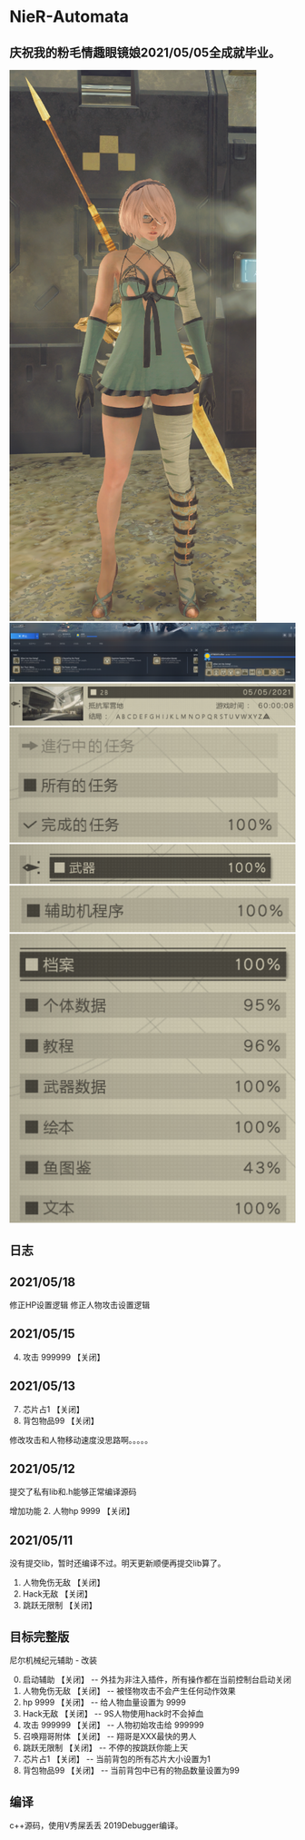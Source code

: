NieR-Automata
===========================
## 庆祝我的粉毛情趣眼镜娘2021/05/05全成就毕业。
![a](https://github.com/xuwuorg/NieR-Automata/blob/main/img/a.png "a")
![b](https://github.com/xuwuorg/NieR-Automata/blob/main/img/b.png "b")
![c](https://github.com/xuwuorg/NieR-Automata/blob/main/img/c.png "c")
![d](https://github.com/xuwuorg/NieR-Automata/blob/main/img/d.png "d")
![e](https://github.com/xuwuorg/NieR-Automata/blob/main/img/e.png "e")
![f](https://github.com/xuwuorg/NieR-Automata/blob/main/img/f.png "f")
![g](https://github.com/xuwuorg/NieR-Automata/blob/main/img/g.png "g")

## 日志
## 2021/05/18
修正HP设置逻辑
修正人物攻击设置逻辑

## 2021/05/15
4. 攻击 999999		     【关闭】

## 2021/05/13
7. 芯片占1               【关闭】
8. 背包物品99            【关闭】

修改攻击和人物移动速度没思路啊。。。。。

## 2021/05/12
提交了私有lib和.h能够正常编译源码

增加功能
2. 人物hp 9999              【关闭】

## 2021/05/11

没有提交lib，暂时还编译不过。明天更新顺便再提交lib算了。

1. 人物免伤无敌          【关闭】
3. Hack无敌              【关闭】
6. 跳跃无限制            【关闭】

## 目标完整版
尼尔机械纪元辅助 - 改装

0. 启动辅助              【关闭】 -- 外挂为非注入插件，所有操作都在当前控制台启动关闭
1. 人物免伤无敌          【关闭】 -- 被怪物攻击不会产生任何动作效果
2. hp 9999               【关闭】 -- 给人物血量设置为 9999
3. Hack无敌              【关闭】 -- 9S人物使用hack时不会掉血
4. 攻击 999999		     【关闭】 -- 人物初始攻击给 999999
5. 召唤翔哥附体          【关闭】 -- 翔哥是XXX最快的男人
6. 跳跃无限制            【关闭】 -- 不停的按跳跃你能上天
7. 芯片占1               【关闭】 -- 当前背包的所有芯片大小设置为1
8. 背包物品99            【关闭】 -- 当前背包中已有的物品数量设置为99 

## 编译
c++源码，使用V秀屎丢丢 2019Debugger编译。
